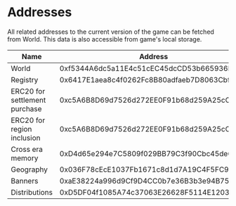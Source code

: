 # Addresses

All related addresses to the current version of the game can be fetched from World. This data is also accessible from game's local storage.

| Name                          | Address                                     |
|-------------------------------|---------------------------------------------|
| World                         | 0xf5344A6dc5a11E4c51cEC45dcCD53b665936F5F1  |
| Registry                      | 0x6417E1aea8c4f0262Fc8B80adfaeb7D8063CbfB8  |
| ERC20 for settlement purchase | 0xc5A6B8D69d7526d272EE0F91b68d259A25cCDf81  |
| ERC20 for region inclusion    | 0xc5A6B8D69d7526d272EE0F91b68d259A25cCDf81  |
| Cross era memory              | 0xD4d65e294e7C5809f029BB79C3f90Cbc45de6537  |
| Geography                     | 0x036F78cEcE1037Fb1671c8d1d7A19C4F5FC9c5c9  |
| Banners                       | 0xaE38224a996d9Cf9D4CC0b7e36B3b3e94B75EA4A  |
| Distributions                 | 0xD5DF04f1085A74c37063E26628F5114E12030527  |
